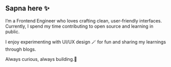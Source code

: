 ## Sapna here ✨  
I’m a Frontend Engineer who loves crafting clean, user-friendly interfaces.  
Currently, I spend my time contributing to open source and learning in public.  

I enjoy experimenting with UI/UX design 🪄 for fun and sharing my learnings through blogs.  

Always curious, always building.🚀

